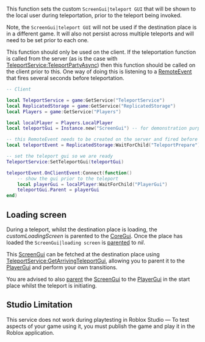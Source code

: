 This function sets the custom `ScreenGui|teleport GUI` that will be shown to the local user during teleportation, prior to the teleport being invoked.

Note, the `ScreenGui|teleport GUI` will not be used if the destination place is in a different game. It will also not persist across multiple teleports and will need to be set prior to each one.

This function should only be used on the client. If the teleportation function is called from the server (as is the case with [TeleportService:TeleportPartyAsync](https://developer.roblox.com/en-us/api-reference/function/TeleportService/TeleportPartyAsync)) then this function should be called on the client prior to this. One way of doing this is listening to a [RemoteEvent](https://developer.roblox.com/en-us/api-reference/class/RemoteEvent) that fires several seconds before teleportation.

```Lua
-- Client

local TeleportService = game:GetService("TeleportService")
local ReplicatedStorage = game:GetService("ReplicatedStorage")
local Players = game:GetService("Players")

local localPlayer = Players.LocalPlayer
local teleportGui = Instance.new("ScreenGui") -- for demonstration purposes

-- this RemoteEvent needs to be created on the server and fired before teleporting
local teleportEvent = ReplicatedStorage:WaitForChild("TeleportPrepare")

-- set the teleport gui so we are ready
TeleportService:SetTeleportGui(teleportGui)

teleportEvent.OnClientEvent:Connect(function()
    -- show the gui prior to the teleport
    local playerGui = localPlayer:WaitForChild("PlayerGui")
    teleportGui.Parent = playerGui
end)
``` 

Loading screen
--------------

During a teleport, whilst the destination place is loading, the _customLoadingScreen_ is parented to the [CoreGui](https://developer.roblox.com/en-us/api-reference/class/CoreGui). Once the place has loaded the `ScreenGui|loading screen` is [parented](https://developer.roblox.com/en-us/api-reference/property/Instance/Parent) to _nil_.

This [ScreenGui](https://developer.roblox.com/en-us/api-reference/class/ScreenGui) can be fetched at the destination place using [TeleportService:GetArrivingTeleportGui](https://developer.roblox.com/en-us/api-reference/function/TeleportService/GetArrivingTeleportGui), allowing you to parent it to the [PlayerGui](https://developer.roblox.com/en-us/api-reference/class/PlayerGui) and perform your own transitions.

You are advised to also [parent](https://developer.roblox.com/en-us/api-reference/property/Instance/Parent) the [ScreenGui](https://developer.roblox.com/en-us/api-reference/class/ScreenGui) to the [PlayerGui](https://developer.roblox.com/en-us/api-reference/class/PlayerGui) in the start place whilst the teleport is initiating.

Studio Limitation
-----------------

This service does not work during playtesting in Roblox Studio — To test aspects of your game using it, you must publish the game and play it in the Roblox application.
